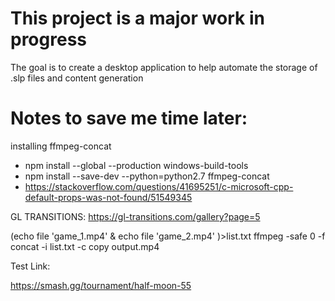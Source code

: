

# This project is a major work in progress
The goal is to create a desktop application to help automate the storage of .slp files and content generation






# Notes to save me time later:

installing ffmpeg-concat
- npm install --global --production windows-build-tools
- npm install --save-dev  --python=python2.7 ffmpeg-concat 
- https://stackoverflow.com/questions/41695251/c-microsoft-cpp-default-props-was-not-found/51549345


GL TRANSITIONS:
https://gl-transitions.com/gallery?page=5


(echo file 'game_1.mp4' & echo file 'game_2.mp4' )>list.txt
ffmpeg -safe 0 -f concat -i list.txt -c copy output.mp4


Test Link:

https://smash.gg/tournament/half-moon-55